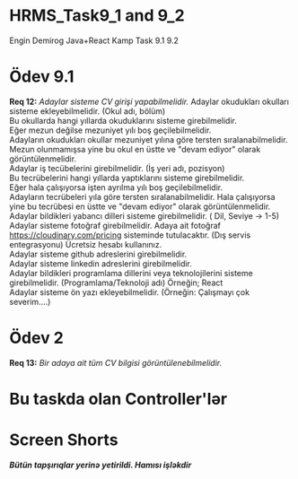# HRMS_Task9_1 and 9_2
Engin Demirog Java+React Kamp Task 9.1 9.2

# Ödev 9.1

**Req 12:** _Adaylar sisteme CV girişi yapabilmelidir._
Adaylar okudukları okulları sisteme ekleyebilmelidir. (Okul adı, bölüm)</br>
Bu okullarda hangi yıllarda okuduklarını sisteme girebilmelidir.</br>
Eğer mezun değilse mezuniyet yılı boş geçilebilmelidir.</br>
Adayların okudukları okullar mezuniyet yılına göre tersten sıralanabilmelidir. Mezun olunmamışsa yine bu okul en üstte ve "devam ediyor" olarak görüntülenmelidir.
</br>Adaylar iş tecübelerini girebilmelidir. (İş yeri adı, pozisyon)
</br>Bu tecrübelerini hangi yıllarda yaptıklarını sisteme girebilmelidir.
</br>Eğer hala çalışıyorsa işten ayrılma yılı boş geçilebilmelidir.
</br>Adayların tecrübeleri yıla göre tersten sıralanabilmelidir. Hala çalışıyorsa yine bu tecrübesi en üstte ve "devam ediyor" olarak görüntülenmelidir.
</br>Adaylar bildikleri yabancı dilleri sisteme girebilmelidir. ( Dil, Seviye -> 1-5)
</br>Adaylar sisteme fotoğraf girebilmelidir. Adaya ait fotoğraf https://cloudinary.com/pricing sisteminde tutulacaktır. (Dış servis entegrasyonu) Ücretsiz hesabı kullanınız.
</br>Adaylar sisteme github adreslerini girebilmelidir.
</br>Adaylar sisteme linkedin adreslerini girebilmelidir.
</br>Adaylar bildikleri programlama dillerini veya teknolojilerini sisteme girebilmelidir. (Programlama/Teknoloji adı) Örneğin; React
</br>Adaylar sisteme ön yazı ekleyebilmelidir. (Örneğin: Çalışmayı çok severim....)

# Ödev 2

**Req 13:**  _Bir adaya ait tüm CV bilgisi görüntülenebilmelidir._

# Bu taskda olan Controller'lər


# Screen Shorts

**_Bütün tapşırıqlar yerinə yetirildi. Hamısı işləkdir_**